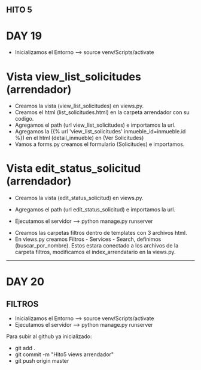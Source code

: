 ## HITO 5
# DAY 19
- Inicializamos el Entorno
--> source venv/Scripts/activate

# Vista view_list_solicitudes (arrendador)
- Creamos la vista (view_list_solicitudes) en views.py.
- Creamos el html (list_solicitudes.html) en la carpeta arrendador con su codigo.
- Agregamos el path (url view_list_solicitudes) e importamos la url.
- Agregamos la ({% url 'view_list_solicitudes' inmueble_id=inmueble.id %}) en el html (detail_inmueble) en (Ver Solicitudes)
- Vamos a forms.py creamos el formulario (Solicitudes) e importamos.

# Vista edit_status_solicitud (arrendador)
- Creamos la vista (edit_status_solicitud) en views.py.
- Agregamos el path (url edit_status_solicitud) e importamos la url.

- Ejecutamos el servidor
--> python manage.py runserver
<!-- - Entramos como toto ingresamos una solicitud del (apartament chic), ahora ingresamos como bruce y vemos las solicitudes que tiene y podemos aprobarla o rechazarla. -->

- Creamos las carpetas filtros dentro de templates con 3 archivos html.
- En views.py creamos Filtros - Services - Search,
definimos (buscar_por_nombre). Estos estara conectado a los archivos de la carpeta filtros, modificamos el index_arrendatario en la views.py.

-----------------------------------------------------------------------------------------------------
# DAY 20
## FILTROS


- Inicializamos el Entorno
--> source venv/Scripts/activate
- Ejecutamos el servidor
--> python manage.py runserver

Para subir al github ya inicializado:
- git add .
- git commit -m "Hito5 views arrendador"
- git push origin master